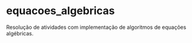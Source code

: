# equacoes_algebricas
  Resolução de atividades com implementação de algoritmos de equações algébricas.
